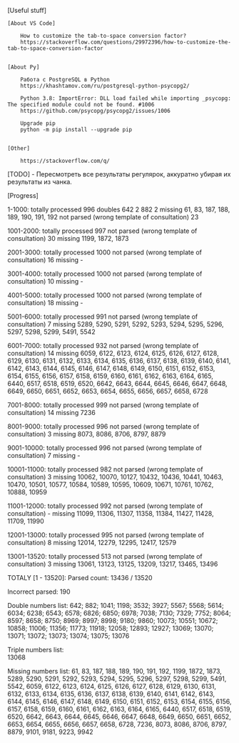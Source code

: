 [Useful stuff]

	[About VS Code]
	
		How to customize the tab-to-space conversion factor?
		https://stackoverflow.com/questions/29972396/how-to-customize-the-tab-to-space-conversion-factor


	[About Py]
	
		Работа с PostgreSQL в Python
		https://khashtamov.com/ru/postgresql-python-psycopg2/

		Python 3.8: ImportError: DLL load failed while importing _psycopg: The specified module could not be found. #1006
		https://github.com/psycopg/psycopg2/issues/1006

		Upgrade pip
		python -m pip install --upgrade pip


	[Other]
	
		https://stackoverflow.com/q/


[TODO]
	- Пересмотреть все результаты регулярок, аккуратно убирая их результаты из чанка.
	


[Progress]

1-1000:
	totally processed
		996
	doubles
		642	2
		882	2
	missing
		61, 83, 187, 188, 189, 190, 191, 192
	not parsed (wrong template of consultation)
		23


1001-2000:
	totally processed
		997
	not parsed (wrong template of consultation)
		30
	missing
		1199, 1872, 1873


2001-3000:
	totally processed
		1000
	not parsed (wrong template of consultation)
		16
	missing
		-


3001-4000:
	totally processed
		1000
	not parsed (wrong template of consultation)
		10
	missing
		-


4001-5000:
	totally processed
		1000
	not parsed (wrong template of consultation)
		18
	missing
		-


5001-6000:
	totally processed
		991
	not parsed (wrong template of consultation)
		7
	missing
		5289, 5290, 5291, 5292, 5293, 5294, 5295, 5296, 5297, 5298, 5299, 5491, 5542


6001-7000:
	totally processed
		932
	not parsed (wrong template of consultation)
		14
	missing
		6059, 6122, 6123, 6124, 6125, 6126, 6127, 6128, 6129, 6130, 6131, 6132, 6133, 6134, 6135, 6136, 6137, 6138, 6139, 6140, 6141, 6142, 6143, 6144, 6145, 6146, 6147, 6148, 6149, 6150, 6151, 6152, 6153, 6154, 6155, 6156, 6157, 6158, 6159, 6160, 6161, 6162, 6163, 6164, 6165, 6440, 6517, 6518, 6519, 6520, 6642, 6643, 6644, 6645, 6646, 6647, 6648, 6649, 6650, 6651, 6652, 6653, 6654, 6655, 6656, 6657, 6658, 6728


7001-8000:
	totally processed
		999
	not parsed (wrong template of consultation)
		14
	missing
		7236


8001-9000:
	totally processed
		996
	not parsed (wrong template of consultation)
		3
	missing
		8073, 8086, 8706, 8797, 8879


9001-10000:
	totally processed
		996
	not parsed (wrong template of consultation)
		7
	missing
		-


10001-11000:
	totally processed
		982
	not parsed (wrong template of consultation)
		3
	missing
		10062, 10070, 10127, 10432, 10436, 10441, 10463, 10470, 10501, 10577, 10584, 10589, 10595, 10609, 10671, 10761, 10762, 10888, 10959


11001-12000:
	totally processed
		992
	not parsed (wrong template of consultation)
		-
	missing
		11099, 11306, 11307, 11358, 11384, 11427, 11428, 11709, 11990
			
			
12001-13000:
	totally processed
		995
	not parsed (wrong template of consultation)
		8
	missing
		12014, 12279, 12295, 12417, 12579
	
	
13001-13520:
	totally processed
		513
	not parsed (wrong template of consultation)
		3
	missing
		13061, 13123, 13125, 13209, 13217, 13465, 13496
		
		
TOTALY [1 - 13520]:
Parsed count:
	13436 / 13520
	
Incorrect parsed:
	190
	
Double numbers list:
	642; 882; 1041; 1198; 3532; 3927; 5567; 5568; 5614; 6034; 6238; 6543; 6578; 6826; 6850; 6978; 7038; 7130; 7329; 7752; 8064; 8597; 8658; 8750; 8969; 8997; 8998; 9180; 9860; 10073; 10551; 10672; 10858; 11006; 11356; 11773; 11918; 12058; 12893; 12927; 13069; 13070; 13071; 13072; 13073; 13074; 13075; 13076
	
Triple numbers list:	
	13068

Missing numbers list:
	61, 83, 187, 188, 189, 190, 191, 192, 1199, 1872, 1873, 5289, 5290, 5291, 5292, 5293, 5294, 5295, 5296, 5297, 5298, 5299, 5491, 5542, 6059, 6122, 6123, 6124, 6125, 6126, 6127, 6128, 6129, 6130, 6131, 6132, 6133, 6134, 6135, 6136, 6137, 6138, 6139, 6140, 6141, 6142, 6143, 6144, 6145, 6146, 6147, 6148, 6149, 6150, 6151, 6152, 6153, 6154, 6155, 6156, 6157, 6158, 6159, 6160, 6161, 6162, 6163, 6164, 6165, 6440, 6517, 6518, 6519, 6520, 6642, 6643, 6644, 6645, 6646, 6647, 6648, 6649, 6650, 6651, 6652, 6653, 6654, 6655, 6656, 6657, 6658, 6728, 7236, 8073, 8086, 8706, 8797, 8879, 9101, 9181, 9223, 9942
